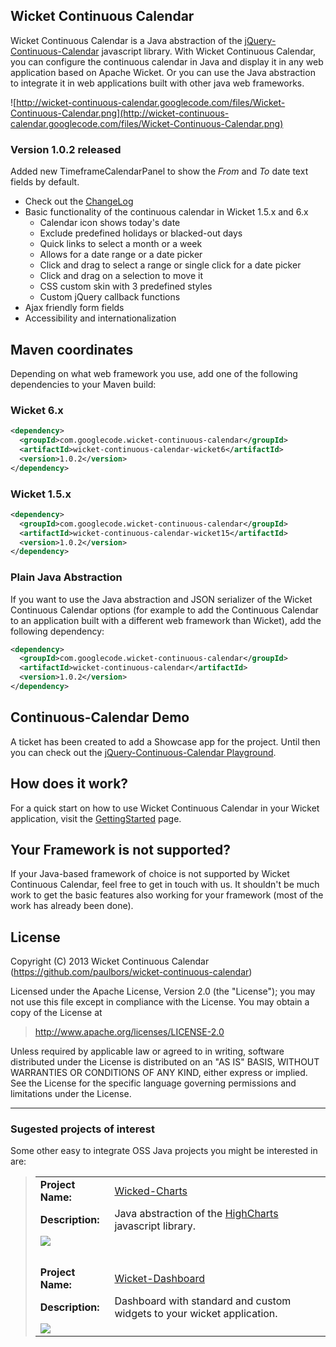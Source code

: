 
## Wicket Continuous Calendar ##
Wicket Continuous Calendar is a Java abstraction of the <a href='http://reaktor.github.com/jquery-continuous-calendar'>jQuery-Continuous-Calendar</a> javascript library. With Wicket Continuous Calendar, you can configure the continuous calendar in Java and display it in any web application based on Apache Wicket. Or you can use the Java abstraction to integrate it in web applications built with other java web frameworks.

![http://wicket-continuous-calendar.googlecode.com/files/Wicket-Continuous-Calendar.png](http://wicket-continuous-calendar.googlecode.com/files/Wicket-Continuous-Calendar.png)

### Version 1.0.2 released ###
Added new TimeframeCalendarPanel to show the _From_ and _To_ date text fields by default.

  * Check out the [ChangeLog](../wiki/ChangeLog.md)
  * Basic functionality of the continuous calendar in Wicket 1.5.x and 6.x
    * Calendar icon shows today's date
    * Exclude predefined holidays or blacked-out days
    * Quick links to select a month or a week
    * Allows for a date range or a date picker
    * Click and drag to select a range or single click for a date picker
    * Click and drag on a selection to move it
    * CSS custom skin with 3 predefined styles
    * Custom jQuery callback functions
  * Ajax friendly form fields
  * Accessibility and internationalization

## Maven coordinates ##
Depending on what web framework you use, add one of the following dependencies to your Maven build:
### Wicket 6.x ###
```xml
<dependency>
  <groupId>com.googlecode.wicket-continuous-calendar</groupId>
  <artifactId>wicket-continuous-calendar-wicket6</artifactId>
  <version>1.0.2</version>
</dependency>
```
### Wicket 1.5.x ###
```xml
<dependency>
  <groupId>com.googlecode.wicket-continuous-calendar</groupId>
  <artifactId>wicket-continuous-calendar-wicket15</artifactId>
  <version>1.0.2</version>
</dependency>
```
### Plain Java Abstraction ###
If you want to use the Java abstraction and JSON serializer of the Wicket Continuous Calendar options (for example to add the Continuous Calendar to an application built with a different web framework than Wicket), add the following dependency:
```xml
<dependency>
  <groupId>com.googlecode.wicket-continuous-calendar</groupId>
  <artifactId>wicket-continuous-calendar</artifactId>
  <version>1.0.2</version>
</dependency>
```
## Continuous-Calendar Demo ##

A ticket has been created to add a Showcase app for the project. Until then you can check out the <a href='http://reaktor.github.com/jquery-continuous-calendar/site/playground.html'>jQuery-Continuous-Calendar Playground</a>.

## How does it work? ##
For a quick start on how to use Wicket Continuous Calendar in your Wicket application, visit the [GettingStarted](../wiki/GettingStarted.md) page.

## Your Framework is not supported? ##
If your Java-based framework of choice is not supported by Wicket Continuous Calendar, feel free to get in touch with us. It shouldn't be much work to get the basic features also working for your framework (most of the work has already been done).

## License ##
Copyright (C) 2013 Wicket Continuous Calendar (https://github.com/paulbors/wicket-continuous-calendar)

Licensed under the Apache License, Version 2.0 (the "License");
you may not use this file except in compliance with the License.
You may obtain a copy of the License at
> http://www.apache.org/licenses/LICENSE-2.0

Unless required by applicable law or agreed to in writing, software
distributed under the License is distributed on an "AS IS" BASIS,
WITHOUT WARRANTIES OR CONDITIONS OF ANY KIND, either express or implied.
See the License for the specific language governing permissions and
limitations under the License.


---


### Sugested projects of interest ###
Some other easy to integrate OSS Java projects you might be interested in are:

<blockquote>
    <table>
        <tr>
            <td><strong>Project Name:</strong></td>
            <td><a href='https://github.com/thombergs/wicked-charts'>Wicked-Charts</a></td>
        </tr>
        <tr>
            <td><strong>Description:</strong></td>
            <td>Java abstraction of the <a href='http://www.highcharts.com'>HighCharts</a> javascript library.</td>
        </tr>
        <tr>
            <td colspan="2"><img src='http://wicked-charts.googlecode.com/files/chart.png' /></td>
        </tr>
        <tr>
            <td colspan="2"><br /></td>
        </tr>
        <tr>
            <td><strong>Project Name:</strong></td>
            <td><a href='https://github.com/decebals/wicket-dashboard'>Wicket-Dashboard</a></td>
        </tr>
        <tr>
            <td><strong>Description:</strong></td>
            <td>Dashboard with standard and custom widgets to your wicket application.</td>
        </tr>
        <tr>
            <td colspan="2"><img src='http://wicket-continuous-calendar.googlecode.com/files/wicket-dashboard.png' /></td>
        </tr>
    </table>
</blockquote>
